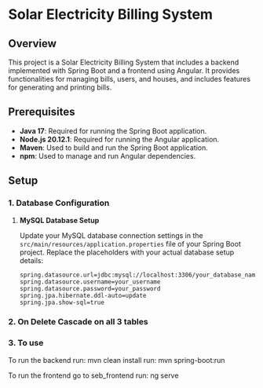 # Solar Electricity Billing System

## Overview

This project is a Solar Electricity Billing System that includes a backend implemented with Spring Boot and a frontend using Angular. It provides functionalities for managing bills, users, and houses, and includes features for generating and printing bills.

## Prerequisites

- **Java 17**: Required for running the Spring Boot application.
- **Node.js 20.12.1**: Required for running the Angular application.
- **Maven**: Used to build and run the Spring Boot application.
- **npm**: Used to manage and run Angular dependencies.

## Setup

### 1. Database Configuration

1. **MySQL Database Setup**

   Update your MySQL database connection settings in the `src/main/resources/application.properties` file of your Spring Boot project. Replace the placeholders with your actual database setup details:

   ```properties
   spring.datasource.url=jdbc:mysql://localhost:3306/your_database_name
   spring.datasource.username=your_username
   spring.datasource.password=your_password
   spring.jpa.hibernate.ddl-auto=update
   spring.jpa.show-sql=true

### 2. On Delete Cascade on all 3 tables

### 3. To use
To run the backend 
run: mvn clean install
run: mvn spring-boot:run


To run the frontend
go to seb_frontend
run: ng serve
